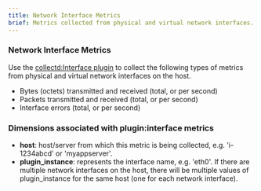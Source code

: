 ```yaml
---
title: Network Interface Metrics
brief: Metrics collected from physical and virtual network interfaces.
---
```

### Network Interface Metrics

Use the [collectd:Interface plugin](https://collectd.org/wiki/index.php/Plugin:Interface) to collect 
the following types of metrics from physical and virtual network interfaces on the host.

* Bytes (octets) transmitted and received (total, or per second)
* Packets transmitted and received (total, or per second)
* Interface errors (total, or per second)

### Dimensions associated with plugin:interface metrics
* **host**: host/server from which this metric is being collected, e.g. 'i-1234abcd' or 'myappserver'.
* **plugin_instance**: represents the interface name, e.g. 'eth0'. If there are multiple network
interfaces on the host, there will be multiple values of plugin_instance for the same host (one for each
network interface).
